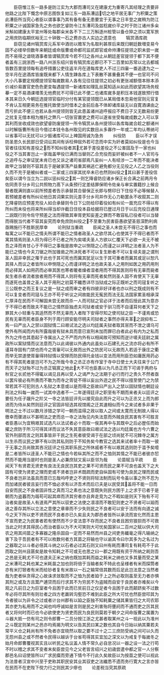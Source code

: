 <!-- { "loadSidebar": true } -->
　　臣窃惟江东一路多是防江实为大郡而漕司又在建康尤为重寄凡其经理之责要非他路之比陛下慨念中原志图恢复如江东一路系漕运切之地平居无事广为积粟之策此漕臣所当究心者臣以谓事事乃其有备有备无患要宜于无事之日丰登之嵗稍为防江积粟之计诚国家急先之务也欲乞睿防令江东漕司及兹稔嵗价平之时于防江诸州多籴米斛如建康太平宣州等处每郡籴米各不下二三万斛逐州桩管以备仓猝之须以寛军旅之用庶防临期优裕无三十钟致一石之费亦古人实边之遗意也
　　犒赏酒库疏
　　臣窃见诸州犒赏库元系军中酒坊以赡军为名取利甚厚后来既归朝廷数増变易今固不必缕举但数年来朝廷或命版曹或命都司监贰郎官或命帅漕任提领之职未尝一嵗而不易得之谙晓酒事者皆谓犒赏库今若不归之各州止从朝廷差官提领于都下其不便者盖有三説浙西一路八州浙东绍兴皆有犒赏库近郡已不下二百里如苏常以北去都城皆数百里提领每有追呼措置公吏往返半月在道每库吏人不过三四軰一畨追逮为之一空半月在途酒库皆废既来都下人情生踈各库上下表散不甚重叠其不便一也官司不问大小凡事要定规模提领官每嵗数易人各有见往往提领之初必有更张减额借本赊本添价减价易置官吏色色更变每遇提领一新诸库如理乱丝莫知适从如此而欲望其场务规摹一定不易酒课増羡无他费扰不可得已此不便二也诸库嵗多是积压本钱遂致预行借本其来日久今朝廷选提领官临时分付有某官提领既已从某局借本忽易他官则元官复不肯认互相更易务在推托致使当时借本之金前后各不体卹诸库益无以自寛酒课由之而亏折此不便三也若从各州提领则皆无此患盖诸州追呼报应不费日子又无数易纷更之扰复无借本相为推托之弊凡一切张官置吏之费可以遂省坐受每嵗成数之入可以享其利而坐收成效也欲望睿防废提领一所令犒赏从各州提领以各库每嵗合趁之额诸州以时解版曹所有目今借过本钱令各州取见的实数目从多寡作一年或二年均认帯纳可以省事可以无扰可以少振诸库可以上裨国用诚为急务
　　纠役防
　　臣以不才误防圣恩久长民部日受词讼其间有诉枉伸屈外若可念而中实为奸者莫如纠役是也今当官者往往知有差役之而不知纠役者其尤甚于差役差役之不公害固及于一家也纠役之不当其害岂止一家哉盖甲役已满而当替则乙合充役而妄奸被纠者不一人官司与之追呼与之审证犹未肯已也又诉之诸司省部焉凡妄纠一人有经涉一二年而不能决者故甲之当替则不容其去于是破家荡产益重其祸逃亡避免都分无见役之人乙之当役则久而不充于是被纠者或一二家或三四家其扰卒未已也然则纠役之其曰甚于差役信矣臣以谓今当立为二説以惩纠役之其一则乞降睿防应诸乡保正长合满之前两月令佐同责手分乡司公共照物力髙下从条预行定差结罪保明令佐亲与审实置籍抄上候合替者既满则直以前所预差者告示承替其合替保正长即与劈印日下住役不必等候替人若预被差者有所纠论他日其词果实则元差手分乡司并作无心力勒罢永不收叙其二则乞降睿防应预差充役人如合承替则令日下公防给印着役如有纠论一面充应不得以有所纠而未役也将来所纠得当却许截日住役本县给据将已歴过月日于以后充役日通理二説既行则令佐守预差之法而得致其审胥吏知妄差之罪而不敢容私已役者可以当替而得脱当代者不容其妄究而幸免庶防纠役之不至重为民害臣愚欲望圣慈深酌利病亟赐施行不胜斯民厚幸
　　论刑狱当重疏
　　臣闻之圣人未尝无不得已之事也而每寓之以不能已之情夫所谓不能已之情者政圣人之欲尽其心也使其于不得已者而不寓其情焉则圣人将为得已不已者之所为矣嗟夫圣人方欲以仁覆天下必欲一夫无不被吾之泽而肯甘心于不得已之事哉是故申之以恻隠之心而谨之以详明之法者圣人为不能已之情也今夫刀锯之所加锥凿之所决死者不可以复生断者不可以复续夫是之谓刑圣人固非幸民之罹于此也于其可死也而冀其犹足以生于其可重者而冀其或足以恕凡其择人而议之者皆所以申恻隠之心而谨详明之法也故夫圣人之用刑如医之用药用刑而必择其人如用药而必审其医也寒者暖者燥者湿者用而不得其医则将有无辜而毙者矣生者杀者流者放者用而不得其人则将有无辜而死者矣然则圣人固不肯使天下无辜而遂死也盖昔之圣人其于用刑之初莫不纎悉详尽当狱成之际正既听之而司冦复听之三公既参之而王复议之是一狱之成而审之者有四彼非好详者也亦以刑之既成则有不可以复变者而司冦与王亦不苟于听议之间故能民无寃民而法无乱法国家累圣相承深仁厚泽在民而不可解固未尝无故而杀一人而司狱之官必详于法者而后授此其为意亦于不得已者而致夫不能已之情然臣独虑夫司狱者或安于驯习而不自谨耳何者天下之罪其大小轻重与其适然而不然无辜而入者陛下安得尽知之使司狱之臣一不谨焉或恐民有无辜而死者臣身不列于周行顾安能尽明夫司狱者之事然亦得夫革之説抑有二焉一曰严出入之禁以固狱情二曰艰试法之选以均廷属夫狱者取其宻而不泄之谓乌可使外有所闻而内有所露哉彼有狱未具而意已宣刑未加而罪已白者此必有内为之私而外为之传也其患起于寺属出入之不严而内外有以相闻故可预知而逆计嗟夫廷尉之属政所以案狱情而议法意而乃以此谒彼以外通内此虽处以石建孔光之流亦将必有所不谨耳寺固有门禁也而今之胥軰可以无故而出外之防民可以无故而入若适于康庄之衢而举无禁遂使胥軰得持狱情以受赇而防民得托金钱以变法而用刑臣恐如庸医用药必有不得其死者是岂可不为之所哉今寺之丞正亦有作室于寺中日使士大夫往来于公门而天子之狱殆不过为丞正犒賔之地此大不可也臣愚以为凡丞正而下可谒于两府与秋官之长贰他不得辄以谒见且再以受人之谒严为之法期于必行而行之贵久不然者亟以罢斥彼必有所畏而不敢为而寺之胥徒不得以妄出外逰之民不得以擅至使门之为禁常若其不可犯则古人名狱之本意或以是而得之臣故曰严出入之禁以固狱情也朝廷设刑法之科每一嵗而一试其中选者不一二年遂得廷评之职至有不期而来者夫以廷评之要任为任子躐升之阶又一寺之法皆廷评先以接究自此而升之可以为正丞又上而为郎进而为侍从矣然则廷评之官固非轻选其视馆阁之迁其速相似而今之来试者多非果于明法之士不过以数月涉猎之学可一朝而滥得之政以取人之间或太寛而无制故人得以徼幸而骤进以不甚明法之吏而总一寺之法殆见内失法意而外贼良民其害有不可胜言者臣愚以为宜稍艰其试选凡以法试者必十而取一俟其再中与其既中之后必歴任而始擢之庶防于所习可得其详而议法不失其意臣故曰艰试法之选以均廷属也方今六曹之官外刑部而言之则其事皆非干民之生死者彼受谒于在部之顷尚犹不可况棘寺之属方以生杀而议民之罪不有以防其私则防于不知务矣今教官之选其来试者率十而取一彼于无事之员尚致其吝况廷评之任其职系民之所休戚者不有以艰其选则防于滥予矣噫是二者皆所以逹圣人不能已之情也今若纵其所之而不之恤则其情之不能已者彼亦恝然而不能用当是时也则是圣人必兼庶狱又奚以臣邻为哉
　　论苗赋当平疏
　　臣闻天下有贤君无贤吏有良法无良民岂其吏之果不可贤而民之果不可良也盖天下之大固有可使为贤吏之理而吏或不贤者岂非术既疏而吏自纵固有可使为良民之理而民或不良者岂非法虽具而意已忘哉呜呼吏之不贤则将轻法制而玩号令虽以事之所不忍为而加诸民者彼且妄行而不恤必求有以济吾术而后已夫是以民受其盖将不能一日而自安而民之不良者固非性之真而习之素也法之意既失则民方困于上之求于已者于是朝而为盗暮而为刼苟可起其瘁而济其穷者亦且奔走竞为之不暇如是则天下殆有不可治者矣是故圣人有道焉严其所以驭吏之法使之凛凛而不敢犯则吏之不贤者可以廹而进之善存其所以立法之意使之章章而不少失则民之不良者可以安于法而有向道之诚今之天下所以吏不贤而民不良者亦已久矣且夫为郡邑者皆所以承流而宣化然而主恩不宣而吏之为民害者若有使然而不少变法意不存而民之不良者且困穷狼狈而不可救当此之时求其得民心而治者臣以为不大可笑则大可忧矣国家以二百州之赋以供大司农之用其间苗之多寡器之隆杀固自一定而不易然而州县之间吏务纎毫之得凡输纳之害下及于吾民者有不可以枚数何者方其苗之将输也守以谕其令曰尔其多为之名过为之器取之以斗者必倍其斗纳之以石者必过其石则又曰州有耗而漕司复有耗苟不于此而取之则州且匮矣是故令知耗之不可或无也思之曰一郡之用既有资于所纳之耗则吾之邑是无耗尤不可也逮夫正米之纳也既加其耗而益之耗米之纳也又多其量而受之某之米漕司之耗也某之米耗苗之加也则将倍于当输者矣不特此也呈様者有米而探筒者亦有米打锨者有米而给钞者复有米故以一石之输常倍其数而后足此岂法意之当然者哉为吏者纵贪得之心故诛求敛取而不之恤为民者廹于上之所必取则虽至无力者亦惧其刑之或及方且鬻产逋贷而后行求其不为穷民不为盗贼而自安于良民者亦难矣以今观之凡前日之为巨室者今且困于此而已贫前日之仅足者今且困于此而颠跻矣不过数年必将尽其所有则壮者之四方老羸转沟壑恐不难到此臣之所大可忧也然臣尝叩其为令者彼以为非令之过或者计台州郡有以廹之臣独不知耗粟之储其果皆归之大司农耶其亦吏为私用而不之闻也呜呼诚如是言则是民之利害殆将壅阏而不通而吏之厉其民者又将何时而已也今必欲使吏为贤吏而民为良民则莫若于朝夕之间命版曹之属置为斗器大抵一仿有司之则令郎曹一二员分按江浙之尤甚者取某州之斗一视此以为准州之斗既定则某州之邑亦均焉揭为明文以告其民曰某之数也其自今日始以纳其粟若夫常平义仓之耗尚有所不免者亦宜晓然以取之要不过十之二三庶防受纳之间可以久而无怨州县之或不然者令民得以越诉于台省苟得其实宜加之深文以为戒复于每嵗冬之始月命郎曹覆视其实且以听民之私议盖人情不常久必自怠况以一器之设一法之行苟不时以稽之求其不变者末矣臣尝见今之父老皆言绍兴之初歳尝遣中都之官一人分察郡邑名曰诏使皆所以广求民瘼而旁通下情今不行此久矣故臣以为按苗之使可以视此为法昔者汉宣中兴至于吏称其职民安其业其驭吏之法纎悉不遗而务行寛大之言亦皆在民而不在吏陛下傥力行之则民其少瘳也
　　论差税当究其原疏
